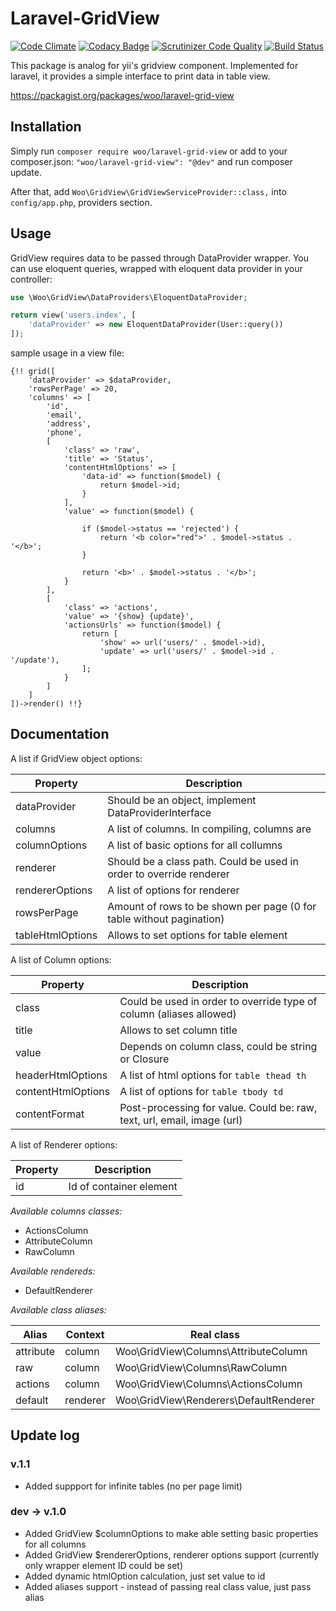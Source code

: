 # Laravel-GridView

[![Code Climate](https://codeclimate.com/github/deniskoronets/Laravel-GridView/badges/gpa.svg)](https://codeclimate.com/github/deniskoronets/Laravel-GridView) [![Codacy Badge](https://api.codacy.com/project/badge/Grade/09b254fbd7ab42379daf9e428fbc4be5)](https://www.codacy.com/app/deniskoronets/Laravel-GridView?utm_source=github.com&amp;utm_medium=referral&amp;utm_content=deniskoronets/Laravel-GridView&amp;utm_campaign=Badge_Grade) [![Scrutinizer Code Quality](https://scrutinizer-ci.com/g/deniskoronets/Laravel-GridView/badges/quality-score.png?b=master)](https://scrutinizer-ci.com/g/deniskoronets/Laravel-GridView/?branch=master) [![Build Status](https://scrutinizer-ci.com/g/deniskoronets/Laravel-GridView/badges/build.png?b=master)](https://scrutinizer-ci.com/g/deniskoronets/Laravel-GridView/build-status/master)

This package is analog for yii's gridview component.
Implemented for laravel, it provides a simple interface to print data in table view.

https://packagist.org/packages/woo/laravel-grid-view

## Installation
Simply run `composer require woo/laravel-grid-view`
or add to your composer.json: `"woo/laravel-grid-view": "@dev"` and run composer update.

After that, add `Woo\GridView\GridViewServiceProvider::class,` into `config/app.php`, providers section.

## Usage
GridView requires data to be passed through DataProvider wrapper. You can use eloquent queries, wrapped with eloquent data provider in your controller:

```php
use \Woo\GridView\DataProviders\EloquentDataProvider;

return view('users.index', [
    'dataProvider' => new EloquentDataProvider(User::query())
]);
```

sample usage in a view file:
```blade
{!! grid([
    'dataProvider' => $dataProvider,
    'rowsPerPage' => 20,
    'columns' => [
        'id',
        'email',
        'address',
        'phone',
        [
            'class' => 'raw',
            'title' => 'Status',
            'contentHtmlOptions' => [
                'data-id' => function($model) {
                    return $model->id;
                }
            ],
            'value' => function($model) {

                if ($model->status == 'rejected') {
                    return '<b color="red">' . $model->status . '</b>';
                }

                return '<b>' . $model->status . '</b>';
            }
        ],
        [
            'class' => 'actions',
            'value' => '{show} {update}',
            'actionsUrls' => function($model) {
                return [
                    'show' => url('users/' . $model->id),
                    'update' => url('users/' . $model->id . '/update'),
                ];
            }
        ]
    ]
])->render() !!}
```

## Documentation

<p>A list if GridView object options:</p>

| Property          | Description                                                           |
| ----------------- | --------------------------------------------------------------------- |
| dataProvider      | Should be an object, implement DataProviderInterface                  |
| columns           | A list of columns. In compiling, columns are                          |
| columnOptions     | A list of basic options for all collumns                              |
| renderer          | Should be a class path. Could be used in order to override renderer   |
| rendererOptions   | A list of options for renderer                                        |
| rowsPerPage       | Amount of rows to be shown per page (0 for table without pagination)  |
| tableHtmlOptions  | Allows to set options for table element                               |

<p>A list of Column options:</p>

| Property              | Description                                                             |
| --------------------- | ----------------------------------------------------------------------- |
| class                 | Could be used in order to override type of column (aliases allowed)     |
| title                 | Allows to set column title                                              |
| value                 | Depends on column class, could be string or Closure                     |
| headerHtmlOptions     | A list of html options for `table thead th`                             |
| contentHtmlOptions    | A list of options for `table tbody td`                                  |
| contentFormat         | Post-processing for value. Could be: raw, text, url, email, image (url) |

<p>A list of Renderer options:</p>

| Property              | Description                                                             |
| --------------------- | ----------------------------------------------------------------------- |
| id                    | Id of container element                                                 |

*Available columns classes:*
- ActionsColumn
- AttributeColumn
- RawColumn

*Available rendereds:*
- DefaultRenderer

*Available class aliases:*

| Alias       | Context       | Real class                                                              |
| ----------- | ------------- | ----------------------------------------------------------------------- |
| attribute   | column        | Woo\GridView\Columns\AttributeColumn                                    |
| raw         | column        | Woo\GridView\Columns\RawColumn                                          |
| actions     | column        | Woo\GridView\Columns\ActionsColumn                                      |
| default     | renderer      | Woo\GridView\Renderers\DefaultRenderer                                  |

## Update log


### v.1.1
- Added suppport for infinite tables (no per page limit)

### dev -> v.1.0
- Added GridView $columnOptions to make able setting basic properties for all columns
- Added GridView $rendererOptions, renderer options support (currently only wrapper element ID could be set)
- Added dynamic htmlOption calculation, just set value to id
- Added aliases support - instead of passing real class value, just pass alias